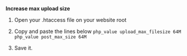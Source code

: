 **Increase max upload size**


1. Open your .htaccess file on your website root

2. Copy and paste the lines below
    `php_value upload_max_filesize 64M`
    `php_value post_max_size 64M`

3. Save it.
